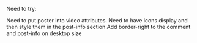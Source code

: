 Need to try:

Need to put poster into video attributes.
Need to have icons display and then style them in the post-info section
Add border-right to the comment and post-info on desktop size
